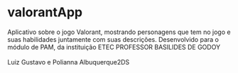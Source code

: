 # valorantApp
Aplicativo sobre o jogo Valorant, mostrando personagens que tem no jogo e suas habilidades juntamente com suas descrições. 
Desenvolvido para o módulo de PAM, da instituição ETEC PROFESSOR BASILIDES DE GODOY
<br><br>Luiz Gustavo e Polianna Albuquerque2DS<br>
